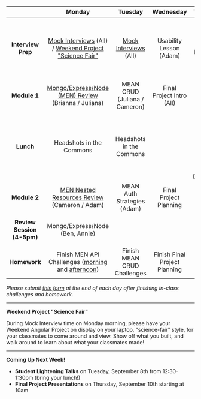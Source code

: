 |  | Monday | Tuesday | Wednesday | Thursday | Friday |
| :----------: | :----------: | :----------: | :----------: | :----------: | :----------: |
| **Interview Prep** | <a href="https://docs.google.com/spreadsheets/d/1gZdCqz6KwMCpsbTNFbH3eVkR_Kh-eR3dyZCk64jhFCI/edit#gid=0" target="_blank">Mock Interviews</a> (All) / <a href="#science-fair">Weekend Project "Science Fair"</a> | <a href="https://docs.google.com/spreadsheets/d/1gZdCqz6KwMCpsbTNFbH3eVkR_Kh-eR3dyZCk64jhFCI/edit#gid=0" target="_blank">Mock Interviews</a> (All) | Usability Lesson (Adam) | **Final Project Plan Due** - Instructor meetings for approval | Final Project |
| **Module 1** | <a href="https://github.com/sf-wdi-19-20/modules/tree/master/w11_d1_1_node_express_mongo_review" target="_blank">Mongo/Express/Node (MEN) Review</a> (Brianna / Juliana) | MEAN CRUD (Juliana / Cameron) | Final Project Intro (All) | Final Project | Final Project |
| **Lunch** | Headshots in the Commons | Headshots in the Commons |  | Lunch & Learn with <a href="https://www.linkedin.com/pub/david-nelson/2/81/36b" target="_blank">David Nelson</a>, iOS and Former Game Developer | Alumni Guest Lesson (Embeddable Content) with <a href="https://www.linkedin.com/in/prschulz" target="_blank">Peter Schulz</a> and <a href="https://www.linkedin.com/in/mklemme" target="_blank">Myk Klemme</a> |
| **Module 2** | <a href="https://github.com/sf-wdi-19-20/modules/tree/master/w11_d1_2_mongo_nested_resources_review" target="_blank">MEN Nested Resources Review</a> (Cameron / Adam) | MEAN Auth Strategies (Adam) | Final Project Planning | Final Project | Outcomes Programming #8: Life After WDI |
| **Review Session (4-5pm)** | Mongo/Express/Node (Ben, Annie) |  |  | Interview Tips (Jane, Chhun) |  |
| **Homework** | Finish MEN API Challenges (<a href="https://github.com/sf-wdi-19-20/modules/tree/master/w11_d1_1_node_express_mongo_review#challenges" target="_blank">morning</a> and <a href="https://github.com/sf-wdi-19-20/modules/tree/master/w11_d1_2_mongo_nested_resources_review#challenges" target="_blank">afternoon</a>) | Finish MEAN CRUD Challenges | Finish Final Project Planning | Final Project | Final Project |

*Please submit <a href="https://docs.google.com/a/generalassemb.ly/forms/d/1zSklHtCYKg_NhkLdjlQaCXFrHJQ4Io266cKUs9_Dg8I/viewform">this form</a> at the end of each day after finishing in-class challenges and homework.*

----------

<div id="science-fair"><strong>Weekend Project "Science Fair"</strong></div>

During Mock Interview time on Monday morning, please have your Weekend Angular Project on display on your laptop, "science-fair" style, for your classmates to come around and view. Show off what you built, and walk around to learn about what your classmates made!

----------

**Coming Up Next Week!**

* **Student Lightening Talks** on Tuesday, September 8th from 12:30-1:30pm (bring your lunch!)
* **Final Project Presentations** on Thursday, September 10th starting at 10am
